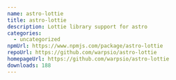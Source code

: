 ```yaml
---
name: astro-lottie
title: astro-lottie
description: Lottie library support for astro
categories:
  - uncategorized
npmUrl: https://www.npmjs.com/package/astro-lottie
repoUrl: https://github.com/warpsio/astro-lottie
homepageUrl: https://github.com/warpsio/astro-lottie
downloads: 188
---
```

